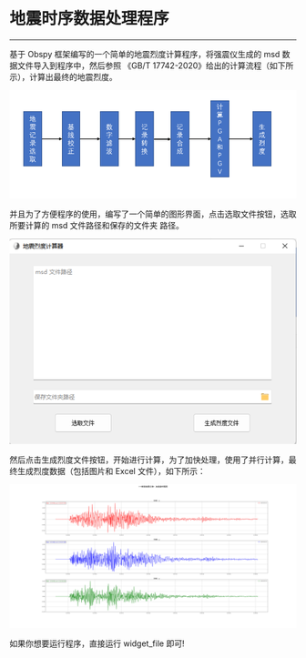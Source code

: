 # 地震时序数据处理程序
---
基于 Obspy 框架编写的一个简单的地震烈度计算程序，将强震仪生成的 msd 数据文件导入到程序中，然后参照
《GB/T 17742-2020》给出的计算流程（如下所示），计算出最终的地震烈度。

!['pipeline'](./static/pipeline.png)

并且为了方便程序的使用，编写了一个简单的图形界面，点击选取文件按钮，选取所要计算的 msd 文件路径和保存的文件夹
路径。

!['ui'](./static/ui.png)

然后点击生成烈度文件按钮，开始进行计算，为了加快处理，使用了并行计算，最终生成烈度数据（包括图片和 Excel 文件），如下所示：

!['data'](./static/1-1断面拾震记录1.png)

如果你想要运行程序，直接运行 widget_file 即可!